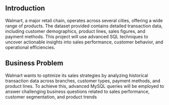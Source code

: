  ## Introduction
 
 Walmart, a major retail chain, operates across several cities, offering a wide range of products. The dataset
 provided contains detailed transaction data, including customer demographics, product lines, sales figures, and
 payment methods. This project will use advanced SQL techniques to uncover actionable insights into sales
 performance, customer behavior, and operational efficiencies.

 
 ## Business Problem
 
 Walmart wants to optimize its sales strategies by analyzing historical transaction data across branches,
 customer types, payment methods, and product lines. To achieve this, advanced MySQL queries will be
 employed to answer challenging business questions related to sales performance, customer segmentation, and
 product trends
